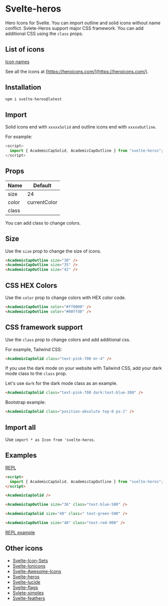 # Svelte-heros

Hero Icons for Svelte. You can import outline and solid icons without name conflict. Svlete-Heros support major CSS framework. You can add additional CSS using the `class` props.

## List of icons

[Icon names](https://github.com/shinokada/svelte-heros/blob/main/icon-names.md)

See all the icons at [https://heroicons.com/](https://heroicons.com/).

## Installation

```sh
npm i svelte-heros@latest
```

## Import

Solid icons end with `xxxxxSolid` and outline icons end with `xxxxxOutline`.

For example:

```js
<script>
  import { AcademicCapSolid, AcademicCapOutline } from "svelte-heros";
</script>
```

## Props

| Name  | Default      |
| ----- | ------------ |
| size  | 24           |
| color | currentColor |
| class |              |

You can add class to change colors.

## Size

Use the `size` prop to change the size of icons.

```html
<AcademicCapOutline size="30" />
<AcademicCapOutline size="35" />
<AcademicCapOutline size="42" />
```

## CSS HEX Colors

Use the `color` prop to change colors with HEX color code.

```html
<AcademicCapOutline color="#ff0000" />
<AcademicCapOutline color="#00ffd8" />
```

## CSS framework support

Use the `class` prop to change colors and add additional css.

For example, Tailwind CSS:

```html
<AcademicCapSolid class="text-pink-700 mr-4" />
```

If you use the dark mode on your website with Tailwind CSS, add your dark mode class to the `class` prop.

Let's use `dark` for the dark mode class as an example.

```html
<AcademicCapSolid class="text-pink-700 dark:text-blue-300" />
```

Bootstrap example:

```html
<AcademicCapSolid class="position-absolute top-0 px-1" />
```

## Import all

Use `import * as Icon from 'svelte-heros`.


## Examples

[REPL](https://svelte.dev/repl/e532f0a6cf7f4d8cae9a9cc2088d234b?version=3.46.4)

```html
<script>
  import { AcademicCapSolid, AcademicCapOutline } from "svelte-heros";
</script>

<AcademicCapSolid />

<AcademicCapOutline size="36" class="text-blue-500" />

<AcademicCapSolid size="40" class=" text-green-500" />

<AcademicCapOutline size="48" class="text-red-900" />
```

[REPL example](https://svelte.dev/repl/fd99dc0efa074ba395b8cb1d0603bcae?version=3.46.4)


## Other icons

- [Svelte-Icon-Sets](https://svelte-svg-icons.vercel.app/)
- [Svelte-Ionicons](https://www.npmjs.com/package/svelte-ionicons)
- [Svelte-Awesome-Icons](https://www.npmjs.com/package/svelte-awesome-icons)
- [Svelte-heros](https://github.com/shinokada/svelte-heros)
- [Svelte-lucide](https://github.com/shinokada/svelte-lucide)
- [Svelte-flags](https://www.npmjs.com/package/svelte-flags)
- [Svlete-simples](https://github.com/shinokada/svelte-simples)
- [Svelte-feathers](https://github.com/shinokada/svelte-feathers)